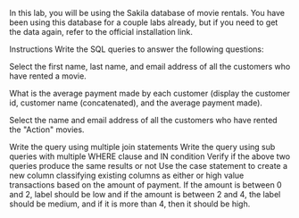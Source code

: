 In this lab, you will be using the Sakila database of movie rentals. You have been using this database for a couple labs already, but if you need to get the data again, refer to the official installation link.

Instructions
Write the SQL queries to answer the following questions:

Select the first name, last name, and email address of all the customers who have rented a movie.

What is the average payment made by each customer (display the customer id, customer name (concatenated), and the average payment made).

Select the name and email address of all the customers who have rented the "Action" movies.

Write the query using multiple join statements
Write the query using sub queries with multiple WHERE clause and IN condition
Verify if the above two queries produce the same results or not
Use the case statement to create a new column classifying existing columns as either or high value transactions based on the amount of payment. If the amount is between 0 and 2, label should be low and if the amount is between 2 and 4, the label should be medium, and if it is more than 4, then it should be high.